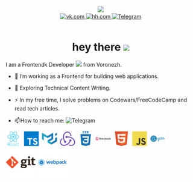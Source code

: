 
<div id="header" align="center">
  <img src='https://media4.giphy.com/media/jdPMeyv9rn0hZHh8n9/giphy.gif?cid=ecf05e47gz5uws08e9it61wmmz56pg2nrxj827el2yrp5epp&ep=v1_gifs_related&rid=giphy.gif&ct=s' width="150"/>
</div>

<div id="badges" align="center">
<!--   <a href="https://www.linkedin.com/in/sergey-stroitelev-787803250/">
    <img src="https://img.shields.io/badge/LinkedIn-blue?style=for-the-badge&logo=linkedin&logoColor=white" height='200%' alt="LinkedIn Badge"/>
  </a> -->
  
  <a href="https://vk.com/sergeyalex13">
  <img src="https://img.shields.io/badge/vk-blue?logo=vk&logoColor=white" alt="vk.com"/>
  </a>
   <a href="https://voronezh.hh.ru/resume/54183ae3ff0b092b690039ed1f74764d553865?hhtmFrom=resume_list">
  <img src="https://img.shields.io/badge/hh-red?logo=hh&logoColor=white" alt="hh.com"/>
  </a>
  <a href="https://t.me/SergeyAlex_S">
    <img src="https://img.shields.io/badge/Telegram-blue?logo=Telegram&logoColor=white" alt="Telegram"/>
  </a>
  <div>
  <img src="https://komarev.com/ghpvc/?username=Sergey-ALex&style=flat-square&color=blue" alt=""/>
  </div>
<h1>
  hey there
  <img src="https://media.giphy.com/media/hvRJCLFzcasrR4ia7z/giphy.gif" width="30px"/>
</h1>
</div>
<div>
 I am a Frontendk Developer <img src="https://media.giphy.com/media/WUlplcMpOCEmTGBtBW/giphy.gif" width="30"> from Voronezh.
  
 - :telescope: I’m working as a Frontend for building web applications.

- :seedling: Exploring Technical Content Writing.

- :zap: In my free time, I solve problems on Codewars/FreeCodeCamp  and read tech articles.

- :mailbox:How to reach me:  <img src="https://img.shields.io/badge/Telegram-blue?logo=Telegram&logoColor=white" alt="Telegram"/>
</div>
<div>

  <img src="https://github.com/devicons/devicon/blob/master/icons/react/react-original-wordmark.svg" title="React" alt="React" width="40" height="40"/>&nbsp;
  <img src="https://github.com/devicons/devicon/blob/master/icons/typescript/typescript-original.svg" title="TS" alt="TS" width="40" height="40"/>&nbsp;
  <img src="https://github.com/devicons/devicon/blob/master/icons/materialui/materialui-original.svg" title="Material UI" alt="Material UI" width="40" height="40"/>&nbsp;
  <img src="https://github.com/devicons/devicon/blob/master/icons/redux/redux-original.svg" title="Redux" alt="Redux " width="40" height="40"/>&nbsp;
  <img src="https://github.com/devicons/devicon/blob/master/icons/css3/css3-plain-wordmark.svg"  title="CSS3" alt="CSS" width="40" height="40"/>&nbsp;
  <img src="https://github.com/devicons/devicon/blob/master/icons/storybook/storybook-original-wordmark.svg"  title="storybook" alt="storybook" width="40" height="40"/>&nbsp;
  <img src="https://github.com/devicons/devicon/blob/master/icons/html5/html5-original.svg" title="HTML5" alt="HTML" width="40" height="40"/>&nbsp;
  <img src="https://github.com/devicons/devicon/blob/master/icons/javascript/javascript-original.svg" title="JavaScript" alt="JavaScript" width="40" height="40"/>&nbsp;
  <img src="https://github.com/devicons/devicon/blob/master/icons/yarn/yarn-original-wordmark.svg" title="yarn"  alt="yarn" width="40" height="40"/>&nbsp;
  <img src="https://github.com/devicons/devicon/blob/master/icons/git/git-original-wordmark.svg" title="Git" alt="Git" width="80" height="80"/>
  <img src="https://github.com/devicons/devicon/blob/master/icons/webpack/webpack-original-wordmark.svg" title="webpackt" alt="webpack" width="80" height="80"/>
 
</div>

